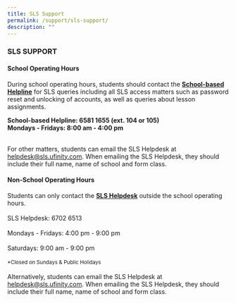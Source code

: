 ```yaml
---
title: SLS Support
permalink: /support/sls-support/
description: ""
---
```

<h3>SLS SUPPORT</h3>
<div>
<h4>School Operating Hours</h4>
During school operating hours, students should contact the <strong><u>School-based Helpline</u></strong> for SLS queries including all SLS access matters such as password reset and unlocking of accounts, as well as queries about lesson assignments.
<p><strong>School-based Helpline: 6581 1655 (ext. 104 or 105) <br>
Mondays - Fridays: 8:00 am - 4:00 pm </strong></p><br>
For other matters, students can email the SLS Helpdesk at <a href="mailto:helpdesk@sls.ufinity.com">helpdesk@sls.ufinity.com</a>. When emailing the SLS Helpdesk, they should include their full name, name of school and form class.
	
<h4>Non-School Operating Hours</h4>
Students can only contact the <u><strong>SLS Helpdesk</strong></u> outside the school operating hours. <br><br>SLS Helpdesk: 6702 6513 <br><br>Mondays - Fridays: 4:00 pm - 9:00 pm <br><br>Saturdays: 9:00 am - 9:00 pm <br><br><sub>*Closed on Sundays &amp; Public Holidays</sub><br><br>Alternatively, students can email the SLS Helpdesk at <a href="mailto:helpdesk@sls.ufinity.com">helpdesk@sls.ufinity.com</a>. When emailing the SLS Helpdesk, they should include their full name, name of school and form class.</div>